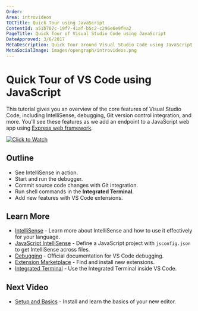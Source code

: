 ```yaml
---
Order:
Area: introvideos
TOCTitle: Quick Tour using JavaScript
ContentId: a51b707c-19f7-41af-b5c2-c296e6e9fea2
PageTitle: Quick Tour of Visual Studio Code using JavaScript
DateApproved: 3/6/2017
MetaDescription: Quick Tour around Visual Studio Code using JavaScript.
MetaSocialImage: images/opengraph/introvideos.png
---
```


# Quick Tour of VS Code using JavaScript

This tutorial gives you an overview of the core features of Visual Studio Code, including IntelliSense, debugging, Git version control integration, and more. You'll see these features as we add an endpoint to a JavaScript web app using [Express web framework](https://expressjs.com/).

[![Click to Watch](http://img.youtube.com/vi/pI1skOo2yjk/0.jpg)](https://www.youtube.com/embed/pI1skOo2yjk?rel=0&amp;disablekb=0&amp;modestbranding=1&amp;showinfo=0)

## Outline

* See IntelliSense in action.
* Start and run the debugger.
* Commit source code changes with Git integration.
* Run shell commands in the **Integrated Terminal**.
* Add new features with VS Code extensions.

## Learn More

* [IntelliSense](/docs/editor/intellisense.md) - Learn more about IntelliSense and how to use it effectively for your language.
* [JavaScript IntelliSense](/docs/languages/javascript.md#intellisense) - Define a JavaScript project with `jsconfig.json` to get IntelliSense across files.
* [Debugging](/docs/editor/debugging.md) - Official documentation for VS Code debugging.
* [Extension Marketplace](/docs/editor/extension-gallery.md) - Find and install new extensions.
* [Integrated Terminal](/docs/editor/integrated-terminal.md) - Use the Integrated Terminal inside VS Code.


## Next Video

* [Setup and Basics](/docs/introvideos/basics.md) - Install and learn the basics of your new editor.